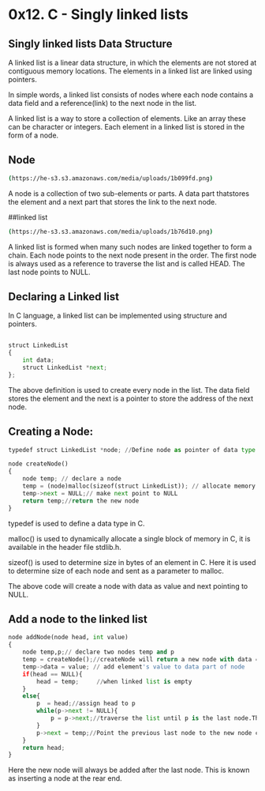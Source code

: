 # 0x12. C - Singly linked lists

## Singly linked lists Data Structure

A linked list is a linear data structure, in which the elements are not stored at contiguous memory locations. The elements in a linked list are linked using pointers.

In simple words, a linked list consists of nodes where each node contains a data field and a reference(link) to the next node in the list.

A linked list is a way to store a collection of elements. Like an array these can be character or integers. Each element in a linked list is stored in the form of a node.

## Node
```bash
(https://he-s3.s3.amazonaws.com/media/uploads/1b099fd.png)
```
A node is a collection of two sub-elements or parts. A data part thatstores the element and a next part that stores the link to the next node.

##linked list
```bash
(https://he-s3.s3.amazonaws.com/media/uploads/1b76d10.png)
```
A linked list is formed when many such nodes are linked together to form a chain. Each node points to the next node present in the order. The first node is always used as a reference to traverse the list and is called HEAD. The last node points to NULL.

## Declaring a Linked list

In C language, a linked list can be implemented using structure and pointers.

```python

struct LinkedList
{
	int data;
	struct LinkedList *next;
};
```
The above definition is used to create every node in the list. The data field stores the element and the next is a pointer to store the address of the next node.


## Creating a Node:

```python
typedef struct LinkedList *node; //Define node as pointer of data type struct LinkedList

node createNode()
{
	node temp; // declare a node
	temp = (node)malloc(sizeof(struct LinkedList)); // allocate memory using malloc()
	temp->next = NULL;// make next point to NULL
	return temp;//return the new node
}
```
typedef is used to define a data type in C.

malloc() is used to dynamically allocate a single block of memory in C, it is available in the header file stdlib.h.

sizeof() is used to determine size in bytes of an element in C. Here it is used to determine size of each node and sent as a parameter to malloc.

The above code will create a node with data as value and next pointing to NULL.


## Add a node to the linked list

```python
node addNode(node head, int value)
{
	node temp,p;// declare two nodes temp and p
	temp = createNode();//createNode will return a new node with data = value and next pointing to NULL.
	temp->data = value; // add element's value to data part of node
	if(head == NULL){
		head = temp;     //when linked list is empty
	}
	else{
		p  = head;//assign head to p 
		while(p->next != NULL){
			p = p->next;//traverse the list until p is the last node.The last node always points to NULL.
		}
		p->next = temp;//Point the previous last node to the new node created.
	}
	return head;
}
```
Here the new node will always be added after the last node. This is known as inserting a node at the rear end.
